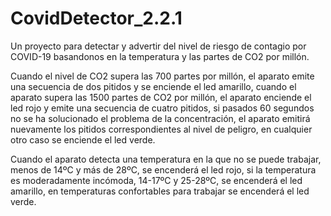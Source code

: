 # CovidDetector_2.2.1

Un proyecto para detectar y advertir del nivel de riesgo de contagio por COVID-19 basandonos
en la temperatura y las partes de CO2 por millón.

Cuando el nivel de CO2 supera las 700 partes por millón, el aparato emite una secuencia de 
dos pitidos y se enciende el led amarillo, cuando el aparato supera las 1500 partes de CO2
por millón, el aparato enciende el led rojo y emite una secuencia de cuatro pitidos, si 
pasados 60 segundos no se ha solucionado el problema de la concentración, el aparato emitirá 
nuevamente los pitidos correspondientes al nivel de peligro, en cualquier otro caso se enciende
el led verde.

Cuando el aparato detecta una temperatura en la que no se puede trabajar, menos de 14ºC y más
de 28ºC, se encenderá el led rojo, si la temperatura es moderadamente incómoda, 14-17ºC y 25-28ºC,
se encenderá el led amarillo, en temperaturas confortables para trabajar se encenderá el led verde.
